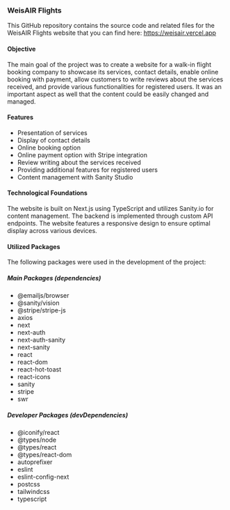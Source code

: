 ### WeisAIR Flights

This GitHub repository contains the source code and related files for the WeisAIR Flights website that you can find here:
https://weisair.vercel.app

#### Objective

The main goal of the project was to create a website for a walk-in flight booking company to showcase its services, contact details, enable online booking with payment, allow customers to write reviews about the services received, and provide various functionalities for registered users. It was an important aspect as well that the content could be easily changed and managed.

#### Features

- Presentation of services
- Display of contact details
- Online booking option
- Online payment option with Stripe integration
- Review writing about the services received
- Providing additional features for registered users
- Content management with Sanity Studio

#### Technological Foundations

The website is built on Next.js using TypeScript and utilizes Sanity.io for content management. The backend is implemented through custom API endpoints. The website features a responsive design to ensure optimal display across various devices.

#### Utilized Packages

The following packages were used in the development of the project:

##### Main Packages (dependencies)

- @emailjs/browser
- @sanity/vision
- @stripe/stripe-js
- axios
- next
- next-auth
- next-auth-sanity
- next-sanity
- react
- react-dom
- react-hot-toast
- react-icons
- sanity
- stripe
- swr

##### Developer Packages (devDependencies)

- @iconify/react
- @types/node
- @types/react
- @types/react-dom
- autoprefixer
- eslint
- eslint-config-next
- postcss
- tailwindcss
- typescript

